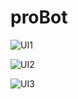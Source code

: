 # proBot

![UI1](https://github.com/user-attachments/assets/788659f3-2d3a-414e-bd8c-e984587d4c4b)

![UI2](https://github.com/user-attachments/assets/3101da85-c22c-4b1b-b7aa-5c10cb75a411)

![UI3](https://github.com/user-attachments/assets/6e206b54-f674-4e0e-b3c1-42b20caed86f)
